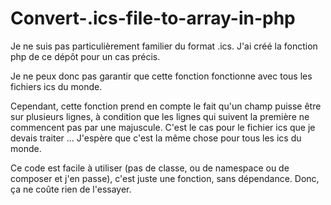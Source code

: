 # Convert-.ics-file-to-array-in-php

Je ne suis pas particulièrement familier du format .ics.
J'ai créé la fonction php de ce dépôt pour un cas précis.

Je ne peux donc pas garantir que cette fonction fonctionne avec tous les fichiers ics du monde.

Cependant, cette fonction prend en compte le fait qu'un champ puisse être sur plusieurs lignes, à condition que les lignes qui suivent la première ne commencent pas par une majuscule.
C'est le cas pour le fichier ics que je devais traiter ... J'espère que c'est la même chose pour tous les ics du monde.

Ce code est facile à utiliser (pas de classe, ou de namespace ou de composer et j'en passe), c'est juste une fonction, sans dépendance.
Donc, ça ne coûte rien de l'essayer.
